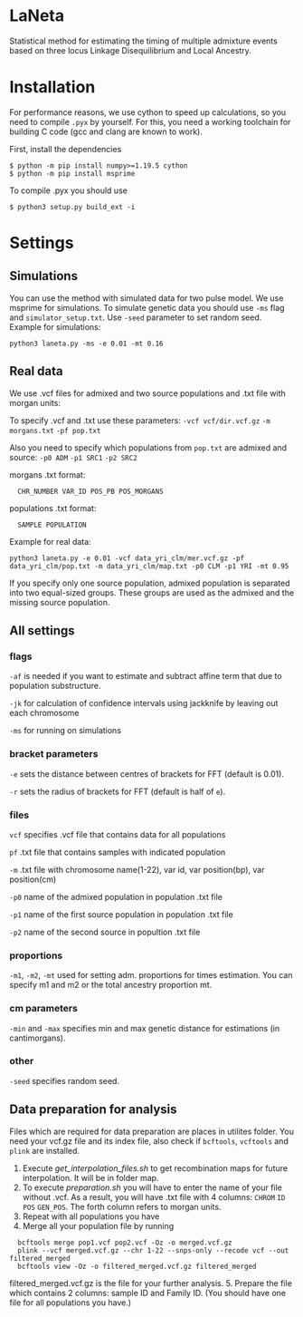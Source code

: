 # LaNeta
Statistical method for estimating the timing of multiple admixture events based on three locus Linkage Disequilibrium and Local Ancestry.


# Installation

For performance reasons, we use cython to speed up calculations, so you need
to compile `.pyx` by yourself. For this, you need a working toolchain for building C
code (gcc and clang are known to work).

First, install the dependencies

```
$ python -m pip install numpy>=1.19.5 cython
$ python -m pip install msprime
```

To compile .pyx you should use

```
$ python3 setup.py build_ext -i
```

# Settings
## Simulations


You can use the method with simulated data for two pulse model. We use msprime for simulations.
To simulate genetic data you should use `-ms` flag and `simulator_setup.txt`. Use `-seed` parameter to set random seed.
Example for simulations:
```
python3 laneta.py -ms -e 0.01 -mt 0.16
```

## Real data
We use .vcf files for admixed and two source populations and .txt file with morgan units:

To specify .vcf  and .txt use these parameters:
`-vcf vcf/dir.vcf.gz`
`-m morgans.txt`
`-pf pop.txt`

Also you need to specify which populations from `pop.txt` are admixed and source:
`-p0 ADM`
`-p1 SRC1`
`-p2 SRC2`

morgans .txt format:
```
  CHR_NUMBER VAR_ID POS_PB POS_MORGANS
```

populations .txt format:
```
  SAMPLE POPULATION
```

Example for real data:
```
python3 laneta.py -e 0.01 -vcf data_yri_clm/mer.vcf.gz -pf data_yri_clm/pop.txt -m data_yri_clm/map.txt -p0 CLM -p1 YRI -mt 0.95
```
If you specify only one source population, admixed population is separated into two equal-sized groups. These groups are used as the admixed and the missing source population.


## All settings
### flags
`-af` is needed if you want to estimate and subtract affine term that due to population substructure.

`-jk` for calculation of confidence intervals using jackknife by leaving out each chromosome

`-ms` for running on simulations
### bracket parameters
`-e` sets the distance between centres of brackets for FFT (default is 0.01).

`-r` sets the radius of brackets for FFT (default is half of `e`).
### files
`vcf` specifies .vcf file that contains data for all populations

`pf` .txt file that contains samples with indicated population

`-m` .txt file with chromosome name(1-22), var id, var position(bp), var position(cm)

`-p0` name of the admixed population in population .txt file

`-p1` name of the first source population in population .txt file

`-p2` name of the second source in popultion .txt file

### proportions
`-m1`, `-m2`, `-mt` used for setting adm. proportions for times estimation. You can specify m1 and m2 or the total ancestry proportion mt.
### cm parameters
`-min` and `-max` specifies min and max genetic distance for estimations (in cantimorgans).
### other
`-seed` specifies random seed.



## Data preparation for analysis

Files which are required for data preparation are places in utilites folder. You need your vcf.gz file and its index file, also check if `bcftools`, `vcftools` and `plink` are installed.

1. Execute *get_interpolation_files.sh* to get recombination maps for future interpolation. It will be in folder map.
2. To execute *preparation.sh* you will have to enter the name of your file without .vcf. As a result, you will have .txt file with 4 columns: `CHROM` `ID` `POS` `GEN_POS`. The forth column refers to morgan units.
3. Repeat with all populations you have
4. Merge all your population file by running
  ```
    bcftools merge pop1.vcf pop2.vcf -Oz -o merged.vcf.gz
    plink --vcf merged.vcf.gz --chr 1-22 --snps-only --recode vcf --out filtered_merged
    bcftools view -Oz -o filtered_merged.vcf.gz filtered_merged
  ```
  filtered_merged.vcf.gz is the file for your further analysis.
5. Prepare the file which contains 2 columns: sample ID and Family ID. (You should have one file for all populations you have.)
